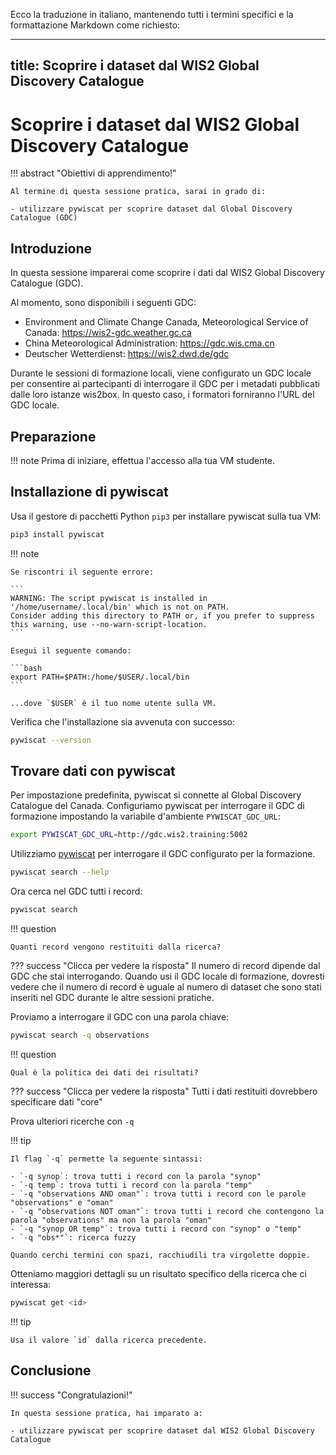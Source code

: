 Ecco la traduzione in italiano, mantenendo tutti i termini specifici e la formattazione Markdown come richiesto:

---
title: Scoprire i dataset dal WIS2 Global Discovery Catalogue
---

# Scoprire i dataset dal WIS2 Global Discovery Catalogue

!!! abstract "Obiettivi di apprendimento!"

    Al termine di questa sessione pratica, sarai in grado di:

    - utilizzare pywiscat per scoprire dataset dal Global Discovery Catalogue (GDC)

## Introduzione

In questa sessione imparerai come scoprire i dati dal WIS2 Global Discovery Catalogue (GDC).

Al momento, sono disponibili i seguenti GDC:

- Environment and Climate Change Canada, Meteorological Service of Canada: <https://wis2-gdc.weather.gc.ca>
- China Meteorological Administration: <https://gdc.wis.cma.cn>
- Deutscher Wetterdienst: <https://wis2.dwd.de/gdc>

Durante le sessioni di formazione locali, viene configurato un GDC locale per consentire ai partecipanti di interrogare il GDC per i metadati pubblicati dalle loro istanze wis2box. In questo caso, i formatori forniranno l'URL del GDC locale.

## Preparazione

!!! note
    Prima di iniziare, effettua l'accesso alla tua VM studente.

## Installazione di pywiscat

Usa il gestore di pacchetti Python `pip3` per installare pywiscat sulla tua VM:
```bash
pip3 install pywiscat
```

!!! note

    Se riscontri il seguente errore:

    ```
    WARNING: The script pywiscat is installed in '/home/username/.local/bin' which is not on PATH.
    Consider adding this directory to PATH or, if you prefer to suppress this warning, use --no-warn-script-location.
    ```

    Esegui il seguente comando:

    ```bash
    export PATH=$PATH:/home/$USER/.local/bin
    ```

    ...dove `$USER` è il tuo nome utente sulla VM.

Verifica che l'installazione sia avvenuta con successo:

```bash
pywiscat --version
```

## Trovare dati con pywiscat

Per impostazione predefinita, pywiscat si connette al Global Discovery Catalogue del Canada. Configuriamo pywiscat per interrogare il GDC di formazione impostando la variabile d'ambiente `PYWISCAT_GDC_URL`:

```bash
export PYWISCAT_GDC_URL=http://gdc.wis2.training:5002
```

Utilizziamo [pywiscat](https://github.com/wmo-im/pywiscat) per interrogare il GDC configurato per la formazione.

```bash
pywiscat search --help
```

Ora cerca nel GDC tutti i record:

```bash
pywiscat search
```

!!! question

    Quanti record vengono restituiti dalla ricerca?

??? success "Clicca per vedere la risposta"
    Il numero di record dipende dal GDC che stai interrogando. Quando usi il GDC locale di formazione, dovresti vedere che il numero di record è uguale al numero di dataset che sono stati inseriti nel GDC durante le altre sessioni pratiche.

Proviamo a interrogare il GDC con una parola chiave:

```bash
pywiscat search -q observations
```

!!! question

    Qual è la politica dei dati dei risultati?

??? success "Clicca per vedere la risposta"
    Tutti i dati restituiti dovrebbero specificare dati "core"

Prova ulteriori ricerche con `-q`

!!! tip

    Il flag `-q` permette la seguente sintassi:

    - `-q synop`: trova tutti i record con la parola "synop"
    - `-q temp`: trova tutti i record con la parola "temp"
    - `-q "observations AND oman"`: trova tutti i record con le parole "observations" e "oman"
    - `-q "observations NOT oman"`: trova tutti i record che contengono la parola "observations" ma non la parola "oman"
    - `-q "synop OR temp"`: trova tutti i record con "synop" o "temp"
    - `-q "obs*"`: ricerca fuzzy

    Quando cerchi termini con spazi, racchiudili tra virgolette doppie.

Otteniamo maggiori dettagli su un risultato specifico della ricerca che ci interessa:

```bash
pywiscat get <id>
```

!!! tip

    Usa il valore `id` dalla ricerca precedente.

## Conclusione

!!! success "Congratulazioni!"

    In questa sessione pratica, hai imparato a:

    - utilizzare pywiscat per scoprire dataset dal WIS2 Global Discovery Catalogue